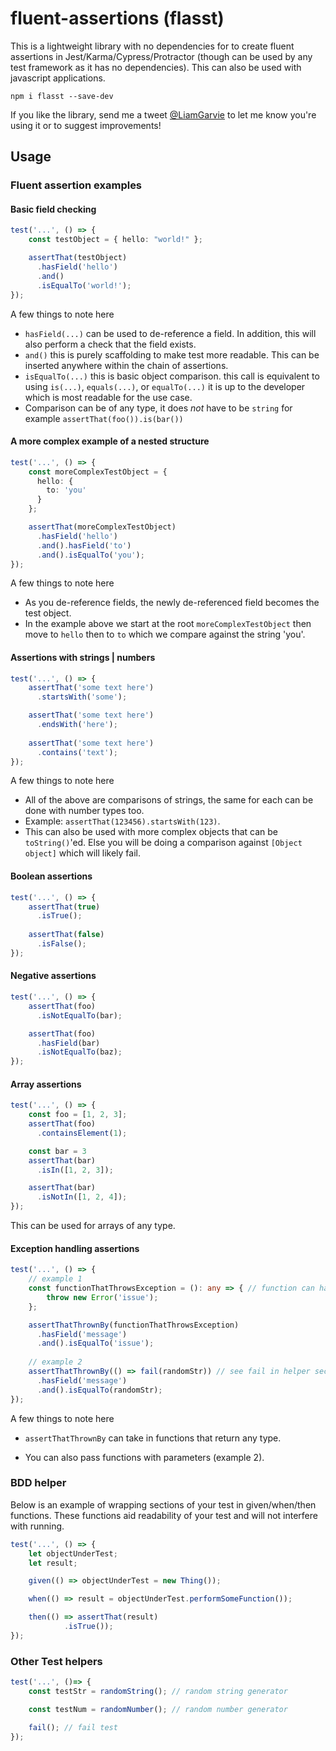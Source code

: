 # fluent-assertions (flasst)
This is a lightweight library with no dependencies for to create fluent assertions in Jest/Karma/Cypress/Protractor (though can be used by any test framework as it has no dependencies). This can also be used with javascript applications.

```
npm i flasst --save-dev
```

If you like the library, send me a tweet [@LiamGarvie](https://twitter.com/LiamGarvie) to let me know you're using it or to suggest improvements!

## Usage

### Fluent assertion examples

#### Basic field checking

```typescript
test('...', () => {
    const testObject = { hello: "world!" };

    assertThat(testObject)
      .hasField('hello')
      .and()              
      .isEqualTo('world!');
});
```

A few things to note here

-  `hasField(...)` can be used to de-reference a field. In addition, this will also perform a check that the field exists.
- `and()` this is purely scaffolding to make test more readable. This can be inserted anywhere within the chain of assertions.
- `isEqualTo(...)` this is basic object comparison. this call is equivalent to using `is(...)`, `equals(...)`, or `equalTo(...)` it is up to the developer which is most readable for the use case.
- Comparison can be of any type, it does *not* have to be `string` for example `assertThat(foo()).is(bar())`

#### A more complex example of a nested structure

```typescript
test('...', () => {
    const moreComplexTestObject = { 
      hello: { 
        to: 'you' 
      } 
    };

    assertThat(moreComplexTestObject)
      .hasField('hello')
      .and().hasField('to')
      .and().isEqualTo('you');
});
```

A few things to note here

- As you de-reference fields, the newly de-referenced field becomes the test object.
- In the example above we start at the root `moreComplexTestObject` then move to `hello` then to `to` which we compare against the string 'you'.

#### Assertions with strings | numbers

```typescript
test('...', () => {
    assertThat('some text here')
      .startsWith('some');

    assertThat('some text here')
      .endsWith('here');
    
    assertThat('some text here')
      .contains('text');
});
```

A few things to note here

- All of the above are comparisons of strings, the same for each can be done with number types too.
- Example: `assertThat(123456).startsWith(123)`.
- This can also be used with more complex objects that can be `toString()`'ed. Else you will be doing a comparison against `[Object object]` which will likely fail.

#### Boolean assertions

```typescript
test('...', () => {
    assertThat(true)
      .isTrue();
    
    assertThat(false)
      .isFalse();
});
```

#### Negative assertions

```typescript
test('...', () => {
    assertThat(foo)
      .isNotEqualTo(bar);

    assertThat(foo)
      .hasField(bar)
      .isNotEqualTo(baz);
});
```

#### Array assertions

```typescript
test('...', () => {
    const foo = [1, 2, 3];
    assertThat(foo)
      .containsElement(1);

    const bar = 3
    assertThat(bar)
      .isIn([1, 2, 3]);

    assertThat(bar)
      .isNotIn([1, 2, 4]);
});
```

This can be used for arrays of any type.

#### Exception handling assertions

```typescript
test('...', () => {
    // example 1
    const functionThatThrowsException = (): any => { // function can have any return type
        throw new Error('issue');
    };

    assertThatThrownBy(functionThatThrowsException)
      .hasField('message')
      .and().isEqualTo('issue');
  
    // example 2
    assertThatThrownBy(() => fail(randomStr)) // see fail in helper section
      .hasField('message')
      .and().isEqualTo(randomStr);
});
```

A few things to note here

- `assertThatThrownBy` can take in functions that return any type.

- You can also pass functions with parameters (example 2).

  

### BDD helper

Below is an example of wrapping sections of your test in given/when/then functions. These functions aid readability of your test and will not interfere with running.
```typescript
test('...', () => {
    let objectUnderTest;
    let result;

    given(() => objectUnderTest = new Thing());

    when(() => result = objectUnderTest.performSomeFunction());

    then(() => assertThat(result)
            .isTrue());
});
```



### Other Test helpers

```typescript
test('...', ()=> {
    const testStr = randomString(); // random string generator

    const testNum = randomNumber(); // random number generator

    fail(); // fail test
});
```